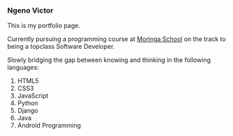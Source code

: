 ### Ngeno Victor
This is my portfolio page.

Currently pursuing a programming course at [Moringa School](http://www.moringaschool.com) on the track to being a topclass Software Developer.

Slowly bridging the gap between knowing and thinking in the following languages:
1. HTML5
2. CSS3
3. JavaScript
4. Python
5. Django
6. Java
7. Android Programming
